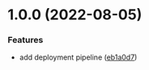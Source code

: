 # 1.0.0 (2022-08-05)

### Features

- add deployment pipeline ([eb1a0d7](https://github.com/andrewinci/free-retro/commit/eb1a0d7a407b057c65df31f628c8b31f1874aa00))
